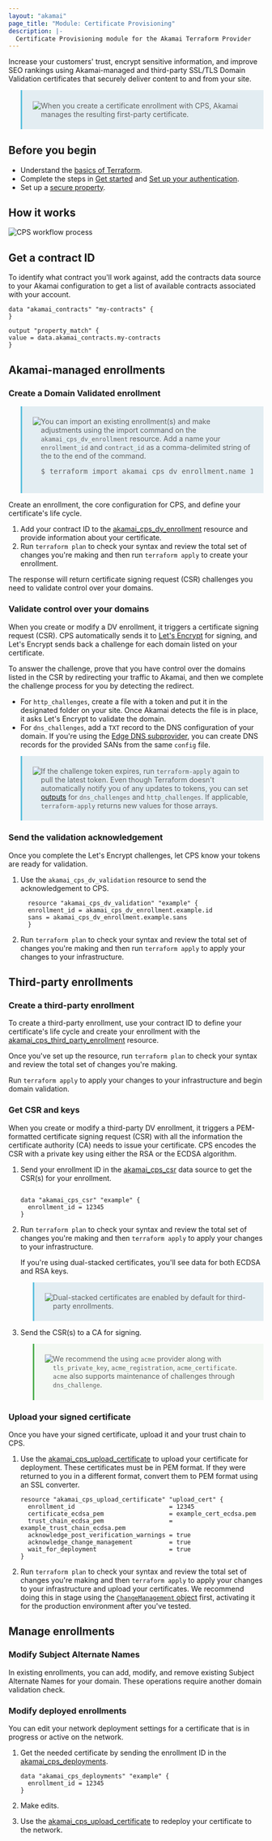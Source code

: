 ```yaml
---
layout: "akamai"
page_title: "Module: Certificate Provisioning"
description: |-
  Certificate Provisioning module for the Akamai Terraform Provider
---
```


Increase your customers' trust, encrypt sensitive information, and improve SEO rankings using Akamai-managed and third-party SSL/TLS Domain Validation certificates that securely deliver content to and from your site.

<blockquote style="border-left-style: solid; border-left-color: #5bc0de; border-width: 0.25em; padding: 1.33rem; background-color: #e3edf2;"><img src="https://techdocs.akamai.com/terraform-images/img/note.svg" style="float:left; display:inline;" /><div style="overflow:auto;">When you create a certificate enrollment with CPS, Akamai manages the resulting first-party certificate. </div></blockquote>

## Before you begin

* Understand the [basics of Terraform](https://learn.hashicorp.com/terraform?utm_source=terraform_io).
* Complete the steps in [Get started](https://registry.terraform.io/providers/akamai/akamai/latest/docs/guides/get_started) and [Set up your authentication](https://registry.terraform.io/providers/akamai/akamai/latest/docs/guides/auth).
* Set up a [secure property](https://techdocs.akamai.com/terraform/docs/pm-rc-property).

## How it works

![CPS workflow process](https://techdocs.akamai.com/terraform-images/certificate-provisioning-system/img/cps-workflow.png)

## Get a contract ID

To identify what contract you'll work against, add the contracts data source to your Akamai configuration to get a list of available contracts associated with your account.

```
data "akamai_contracts" "my-contracts" {
}

output "property_match" {
value = data.akamai_contracts.my-contracts
}
```

## Akamai-managed enrollments

### Create a Domain Validated enrollment

<blockquote style="border-left-style: solid; border-left-color: #5bc0de; border-width: 0.25em; padding: 1.33rem; background-color: #e3edf2;"><img src="https://techdocs.akamai.com/terraform-images/img/note.svg" style="float:left; display:inline;" /><div style="overflow:auto;">You can import an existing enrollment(s) and make adjustments using the import command on the <code>akamai_cps_dv_enrollment</code> resource. Add a name your <code>enrollment_id</code> and <code>contract_id</code> as a comma-delimited string of the to the end of the command.<pre>$ terraform import akamai_cps_dv_enrollment.name 12345,A-12345</pre></div></blockquote>

Create an enrollment, the core configuration for CPS, and define your certificate's life cycle.

1. Add your contract ID to the [akamai_cps_dv_enrollment](../resources/cps_dv_enrollment.md) resource and provide information about your certificate.
1. Run `terraform plan` to check your syntax and review the total set of changes you're making and then run `terraform apply` to create your enrollment.

The response will return certificate signing request (CSR) challenges you need to validate control over your domains.

### Validate control over your domains

When you create or modify a DV enrollment, it triggers a certificate signing request (CSR). CPS automatically sends it to [Let's Encrypt](https://letsencrypt.org/) for signing, and Let's Encrypt sends back a challenge for each domain listed on your certificate.

To answer the challenge, prove that you have control over the domains listed in the CSR by redirecting your traffic to Akamai, and then we complete the challenge process for you by detecting the redirect.

* For `http_challenges`, create a file with a token and put it in the designated folder on your site. Once Akamai detects the file is in place, it asks Let's Encrypt to validate the domain.
* For `dns_challenges`, add a `TXT` record to the DNS configuration of your domain. If you're using the [Edge DNS subprovider](https://registry.terraform.io/providers/akamai/akamai/latest/docs/guides/edge-dns), you can create DNS records for the provided SANs from the same `config` file.

<blockquote style="border-left-style: solid; border-left-color: #5bc0de; border-width: 0.25em; padding: 1.33rem; background-color: #e3edf2;"><img src="https://techdocs.akamai.com/terraform-images/img/note.svg" style="float:left; display:inline;" /><div style="overflow:auto;">If the challenge token expires, run <code>terraform-apply</code> again to pull the latest token. Even though Terraform doesn't automatically notify you of any updates to tokens, you can set <a href="https://www.terraform.io/docs/language/values/outputs.html">outputs</a> for <code>dns_challenges</code> and <code>http_challenges</code>. If applicable, <code>terraform-apply</code> returns new values for those arrays.</div></blockquote>

### Send the validation acknowledgement

Once you complete the Let's Encrypt challenges, let CPS know your tokens are ready for validation.

1. Use the `akamai_cps_dv_validation` resource to send the acknowledgement to CPS.

    ```hcl
      resource "akamai_cps_dv_validation" "example" {
      enrollment_id = akamai_cps_dv_enrollment.example.id
      sans = akamai_cps_dv_enrollment.example.sans
      }
    ```

1. Run `terraform plan` to check your syntax and review the total set of changes you're making and then run `terraform apply` to apply your changes to your infrastructure.

## Third-party enrollments

### Create a third-party enrollment

To create a third-party enrollment, use your contract ID to define your certificate's life cycle and create your enrollment with the [akamai_cps_third_party_enrollment](../resources/cps_third_party_enrollment.md) resource.

Once you've set up the resource, run `terraform plan` to check your syntax and review the total set of changes you're making.

Run `terraform apply` to apply your changes to your infrastructure and begin domain validation.

### Get CSR and keys

When you create or modify a third-party DV enrollment, it triggers a PEM-formatted certificate signing request (CSR) with all the information the certificate authority (CA) needs to issue your certificate. CPS encodes the CSR with a private key using either the RSA or the ECDSA algorithm.

1. Send your enrollment ID in the [akamai_cps_csr](../data-sources/cps_csr.md) data source to get the CSR(s) for your enrollment.

    ```hcl

    data "akamai_cps_csr" "example" {
      enrollment_id = 12345
    }
    ```

1. Run `terraform plan` to check your syntax and review the total set of changes you're making and then `terraform apply` to apply your changes to your infrastructure.

    If you're using dual-stacked certificates, you'll see data for both ECDSA and RSA keys.

    <blockquote style="border-left-style: solid; border-left-color: #5bc0de; border-width: 0.25em; padding: 1.33rem; background-color: #e3edf2;"><img src="https://techdocs.akamai.com/terraform-images/img/note.svg" style="float:left; display:inline;" /><div style="overflow:auto;">Dual-stacked certificates are enabled by default for third-party enrollments.</div></blockquote>

1. Send the CSR(s) to a CA for signing.

    <blockquote style="border-left-style: solid; border-left-color: #50af51; border-width: 0.25em; padding: 1.33rem; background-color: #f3f8f3;"><img src="https://techdocs.akamai.com/terraform-images/img/tip.svg" style="float:left; display:inline;" /><div style="overflow:auto;">We recommend the using <code>acme</code> provider along with <code>tls_private_key</code>, <code>acme_registration</code>, <code>acme_certificate</code>. <code>acme</code> also supports maintenance of challenges through <code>dns_challenge</code>.</div></blockquote>

### Upload your signed certificate

Once you have your signed certificate, upload it and your trust chain to CPS.

1. Use the [akamai_cps_upload_certificate](../data-sources/cps_upload_certificate) to upload your certificate for deployment. These certificates must be in PEM format. If they were returned to you in a different format, convert them to PEM format using an SSL converter.

    ```hcl
    resource "akamai_cps_upload_certificate" "upload_cert" {
      enrollment_id                          = 12345
      certificate_ecdsa_pem                  = example_cert_ecdsa.pem
      trust_chain_ecdsa_pem                  = example_trust_chain_ecdsa.pem
      acknowledge_post_verification_warnings = true
      acknowledge_change_management          = true
      wait_for_deployment                    = true
    }
    ```

1. Run `terraform plan` to check your syntax and review the total set of changes you're making and then `terraform apply` to apply your changes to your infrastructure and upload your certificates. We recommend doing this in stage using the [`ChangeManagement` object](https://techdocs.akamai.com/cps/reference/change-management) first, activating it for the production environment after you've tested.

## Manage enrollments

### Modify Subject Alternate Names

In existing enrollments, you can add, modify, and remove existing Subject Alternate Names for your domain. These operations require another domain validation check.

### Modify deployed enrollments

You can edit your network deployment settings for a certificate that is in progress or active on the network.

1. Get the needed certificate by sending the enrollment ID in the [akamai_cps_deployments](../data-sources/cps_deployments).

    ```hcl
    data "akamai_cps_deployments" "example" {
      enrollment_id = 12345
    }
    ```

1. Make edits.
1. Use the [akamai_cps_upload_certificate](../data-sources/cps_upload_certificate) to redeploy your certificate to the network.